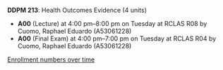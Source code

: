**DDPM 213**: Health Outcomes Evidence (4 units)

- **A00** (Lecture) at 4:00 pm–8:00 pm on Tuesday at RCLAS R08 by Cuomo, Raphael Eduardo (A53061228)
- **A00** (Final Exam) at 4:00 pm–7:00 pm on Tuesday at RCLAS R04 by Cuomo, Raphael Eduardo (A53061228)

[Enrollment numbers over time](./DDPM213.tsv)
